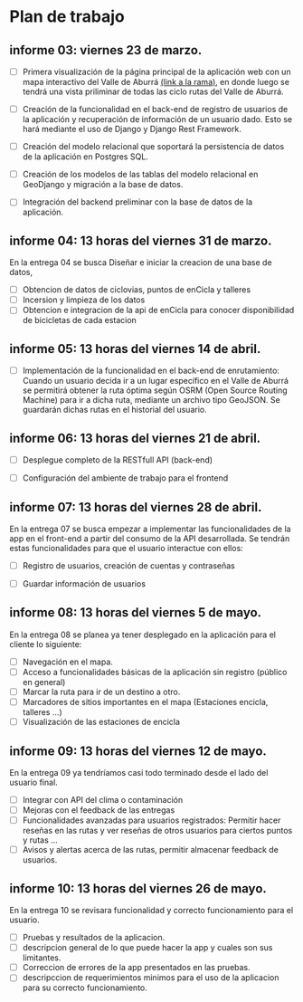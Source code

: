 # Plan de trabajo
## informe 03: viernes 23 de marzo.

- [ ]  Primera visualización de la página principal de la aplicación web con un mapa interactivo del Valle de Aburrá [(link a la rama)](https://github.com/andresaris1/ppi_01/tree/holaBiciMaps), en donde luego se tendrá una vista priliminar de todas las ciclo rutas del Valle de Aburrá.
- [ ] Creación de la funcionalidad en el back-end de registro de usuarios de la aplicación y recuperación de información de un usuario dado. Esto se hará mediante el uso de Django y Django Rest Framework.
- [ ] Creación del modelo relacional que soportará la persistencia de datos de la aplicación en Postgres SQL.
- [ ] Creación de los modelos de las tablas del modelo relacional en GeoDjango y migración a la base de datos.
- [ ] Integración del backend preliminar con la base de datos de la aplicación.
  

## informe 04: 13 horas del viernes 31 de marzo.
En la entrega 04 se busca Diseñar e iniciar la creacion de una base de datos,
- [ ] Obtencion de datos de ciclovias, puntos de enCicla y talleres
- [ ] Incersion y limpieza de los datos
- [ ] Obtencion e integracion de la api de enCicla para conocer disponibilidad de bicicletas de cada estacion

## informe 05: 13 horas del viernes 14 de abril.
- [ ] Implementación de la funcionalidad en el back-end de enrutamiento: Cuando un usuario  decida ir a un lugar específico en el Valle de Aburrá se permitirá obtener la ruta óptima según OSRM (Open Source Routing Machine) para ir a dicha ruta, mediante un archivo tipo GeoJSON. Se guardarán dichas rutas en el historial del usuario.
  
  

## informe 06: 13 horas del viernes 21 de abril.
- [ ] Desplegue completo de la RESTfull API (back-end)
- [ ] Configuración del ambiente de trabajo para el frontend 
  
  

## informe 07: 13 horas del viernes 28 de abril.
En la entrega 07 se busca empezar a implementar las funcionalidades de la app en el front-end a partir del consumo de la API desarrollada. Se tendrán estas funcionalidades para que el usuario interactue con ellos:
- [ ] Registro de usuarios, creación de cuentas y contraseñas
- [ ] Guardar información de usuarios


## informe 08: 13 horas del viernes 5 de mayo.
En la entrega 08 se planea ya tener desplegado en la aplicación para el cliente lo siguiente: 
- [ ] Navegación en el mapa.
- [ ] Acceso a funcionalidades básicas de la aplicación sin registro (público en general)
- [ ] Marcar la ruta para ir de un destino a otro.
- [ ] Marcadores de sitios importantes en el mapa (Estaciones encicla, talleres ...)
- [ ] Visualización de las estaciones de encicla

## informe 09: 13 horas del viernes 12 de mayo.
En la entrega 09 ya tendríamos casi todo terminado desde el lado del usuario final.
- [ ] Integrar con API del clima o contaminación
- [ ] Mejoras con el feedback de las entregas
- [ ] Funcionalidades avanzadas para usuarios registrados: Permitir hacer reseñas en las rutas y ver reseñas de otros usuarios para ciertos puntos y rutas ...
- [ ] Avisos y alertas acerca de las rutas, permitir almacenar feedback de usuarios.

## informe 10: 13 horas del viernes 26 de mayo.
En la entrega 10 se revisara funcionalidad y correcto funcionamiento para el usuario.
- [ ] Pruebas y resultados de la aplicacion.
- [ ] descripcion general de lo que puede hacer la app y cuales son sus limitantes.
- [ ] Correccion de errores de la app presentados en las pruebas.
- [ ] descripccion de requerimientos minimos para el uso de la aplicacion para su correcto funcionamiento.
